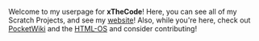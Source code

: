 Welcome to my userpage for __xTheCode__! Here, you can see all of my Scratch Projects, and see my [website](grinthy.github.io)! Also, while you're here, check out [PocketWiki](grinthy.github.io/wiki/home) and the [HTML-OS](github.com/html-os-org) and consider contributing!
